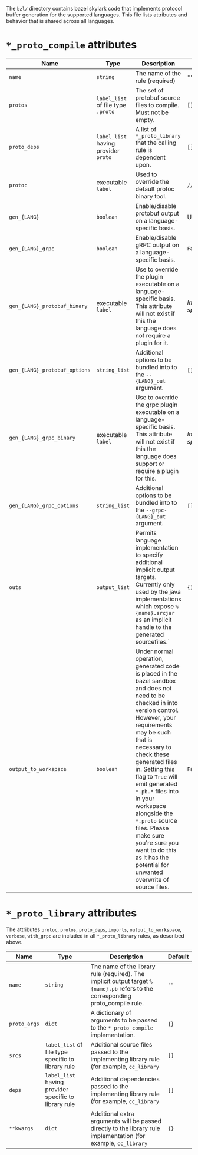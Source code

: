 The `bzl/` directory contains bazel skylark code that implements
protocol buffer generation for the supported languages.  This file
lists attributes and behavior that is shared across all languages.

# `*_proto_compile` attributes

| Name | Type | Description | Default |
| ---- | ---- | ----------- | ------- |
| `name` | `string` | The name of the rule (required) | `""` |
| `protos` | `label_list` of file type `.proto` | The set of protobuf source files to compile. Must not be empty.  | `[]` |
| `proto_deps` | `label_list` having provider `proto` | A list of `*_proto_library` that the calling rule is dependent upon. | `[]` |
| `protoc` | executable `label` | Used to override the default protoc binary tool. | `//external:protoc` |
| `gen_{LANG}` | `boolean` | Enable/disable protobuf output on a language-specific basis. | Usually `True` |
| `gen_{LANG}_grpc` | `boolean` | Enable/disable gRPC output on a language-specific basis. | `False` |
| `gen_{LANG}_protobuf_binary` | executable `label` | Use to override the plugin executable on a language-specific basis.  This attribute will not exist if this the language does not require a plugin for it. | *Implementation-specific* |
| `gen_{LANG}_protobuf_options` | `string_list` | Additional options to be bundled into to the `--{LANG}_out` argument. | `[]` |
| `gen_{LANG}_grpc_binary` | executable `label` | Use to override the grpc plugin executable on a language-specific basis.  This attribute will not exist if this the language does support or require a plugin for this. | *Implementation-specific* |
| `gen_{LANG}_grpc_options` | `string_list` | Additional options to be bundled into to the `--grpc-{LANG}_out` argument. | `[]` |
| `outs` | `output_list` | Permits language implementation to specify additional implicit output targets.  Currently only used by the java implementations which expose `%{name}.srcjar` as an implicit handle to the generated sourcefiles.` | `{}` |
| `output_to_workspace` | `boolean` | Under normal operation, generated code is placed in the bazel sandbox and does not need to be checked in into version control.  However, your requirements may be such that is necessary to check these generated files in.  Setting this flag to `True` will emit generated `*.pb.*` files into in your workspace alongside the `*.proto` source files.  Please make sure you're sure you want to do this as it has the potential for unwanted overwrite of source files.  | `False` |


# `*_proto_library` attributes

The attributes `protoc`, `protos`, `proto_deps`, `imports`,
`output_to_workspace`, `verbose`, `with_grpc` are included in all
`*_proto_library` rules, as described above.

| Name | Type | Description | Default |
| ---- | ---- | ----------- | ------- |
| `name` | `string` | The name of the library rule (required).  The implicit output target `%{name}.pb` refers to the corresponding proto_compile rule. | `""` |
| `proto_args` | `dict` | A dictionary of arguments to be passed to the `*_proto_compile` implementation. | `{}` |
| `srcs` | `label_list` of file type specific to library rule | Additional source files passed to the implementing library rule (for example, `cc_library`  | `[]` |
| `deps` | `label_list` having provider specific to library rule | Additional dependencies  passed to the implementing library rule (for example, `cc_library`  | `[]` |
| `**kwargs` | `dict` | Additional extra arguments will be passed directly to the library rule implementation (for example, `cc_library` | `{}` |
